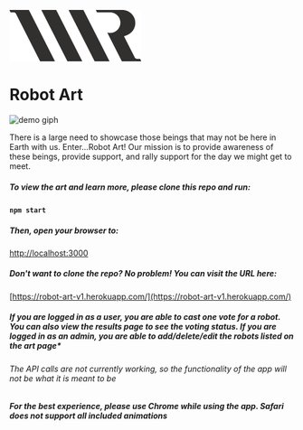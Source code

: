 ![Robot Art Logo](https://github.com/AshleyHart12/robot_art/blob/main/src/Assets/logo.png) 
# Robot Art 

![demo giph](https://media.giphy.com/media/0EYRZ4kyNuQAwthPig/giphy.gif)

There is a large need to showcase those beings that may not be here in Earth with us. Enter...Robot Art! Our mission is to provide awareness of these beings, provide support, and rally support for the day we might get to meet. 

##### To view the art and learn more, please clone this repo and run:

#### `npm start`

##### Then, open your browser to:
 [http://localhost:3000](http://localhost:3000)

##### Don't want to clone the repo? No problem! You can visit the URL here:

 [https://robot-art-v1.herokuapp.com/](https://robot-art-v1.herokuapp.com/)
 
 ##### If you are logged in as a user, you are able to cast one vote for a robot. You can also view the results page to see the voting status. If you are logged in as an admin, you are able to add/delete/edit the robots listed on the art page*
 
 ###### The API calls are not currently working, so the functionality of the app will not be what it is meant to be
 
 ##### For the best experience, please use Chrome while using the app. Safari does not support all included animations

